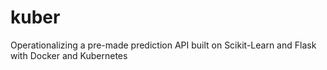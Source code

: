 # kuber
Operationalizing a pre-made prediction API built on Scikit-Learn and Flask with Docker and Kubernetes

